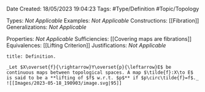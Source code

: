 <div class="topSpace"></div>

Date Created: 18/05/2023 19:04:23
Tags: #Type/Definition #Topic/Topology

Types: _Not Applicable_
Examples: _Not Applicable_
Constructions: [[Fibration]]
Generalizations: _Not Applicable_

Properties: _Not Applicable_
Sufficiencies: [[Covering maps are fibrations]]
Equivalences: [[Lifting Criterion]]
Justifications: _Not Applicable_

``` ad-Definition
title: Definition.

_Let $X\overset{f}{\rightarrow}Y\overset{p}{\leftarrow}E$ be continuous maps between topological spaces. A map $\tilde{f}:X\to E$ is said to be a **lifting of $f$ w.r.t. $p$** if $p\circ\tilde{f}=f$._
![[Images/2023-05-18_190903/image.svg|95]]

```
